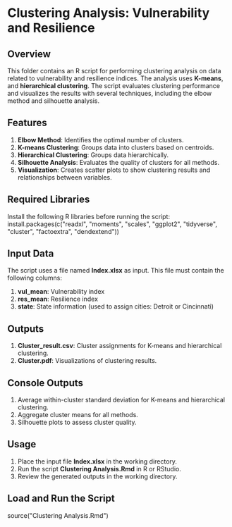 # **Clustering Analysis: Vulnerability and Resilience**


## **Overview**
This folder contains an R script for performing clustering analysis on data related to vulnerability and resilience indices. The analysis uses **K-means**, and **hierarchical clustering**. The script evaluates clustering performance and visualizes the results with several techniques, including the elbow method and silhouette analysis.

## **Features**
1. **Elbow Method**: Identifies the optimal number of clusters.
2. **K-means Clustering**: Groups data into clusters based on centroids.
3. **Hierarchical Clustering**: Groups data hierarchically.
4. **Silhouette Analysis**: Evaluates the quality of clusters for all methods.
5. **Visualization**: Creates scatter plots to show clustering results and relationships between variables.

## **Required Libraries**
Install the following R libraries before running the script:
install.packages(c("readxl", "moments", "scales", "ggplot2", "tidyverse", 
                   "cluster", "factoextra", "dendextend"))

## **Input Data**
The script uses a file named **Index.xlsx** as input. This file must contain the following columns:
1. **vul_mean**: Vulnerability index
2. **res_mean**: Resilience index
3. **state**: State information (used to assign cities: Detroit or Cincinnati)

## **Outputs**
1. **Cluster_result.csv**: Cluster assignments for K-means and hierarchical clustering.
2. **Cluster.pdf**: Visualizations of clustering results.

## **Console Outputs**
1. Average within-cluster standard deviation for K-means and hierarchical clustering.
2. Aggregate cluster means for all methods.
3. Silhouette plots to assess cluster quality.

## **Usage**
1. Place the input file **Index.xlsx** in the working directory.
2. Run the script **Clustering Analysis.Rmd** in R or RStudio.
3. Review the generated outputs in the working directory.

## **Load and Run the Script**
source("Clustering Analysis.Rmd")

